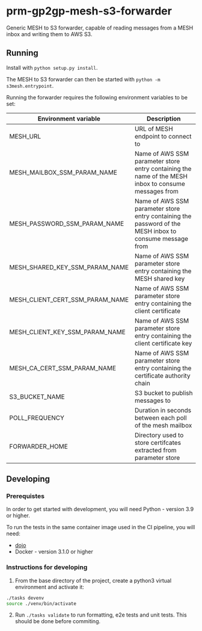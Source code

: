 # prm-gp2gp-mesh-s3-forwarder

Generic MESH to S3 forwarder, capable of reading messages from a MESH inbox and writing them to AWS S3.

## Running

Install with `python setup.py install`.

The MESH to S3 forwarder can then be started with `python -m s3mesh.entrypoint`.

Running the forwarder requires the following environment variables to be set:

| Environment variable            | Description                                                                                             | 
| ------------------------------- | ------------------------------------------------------------------------------------------------------- |
| MESH_URL                        | URL of MESH endpoint to connect to                                                                      |
| MESH_MAILBOX_SSM_PARAM_NAME     | Name of AWS SSM parameter store entry containing the name of the MESH inbox to consume messages from    |
| MESH_PASSWORD_SSM_PARAM_NAME    | Name of AWS SSM parameter store entry containing the password of the MESH inbox to consume message from |
| MESH_SHARED_KEY_SSM_PARAM_NAME  | Name of AWS SSM parameter store entry containing the MESH shared key                                    |
| MESH_CLIENT_CERT_SSM_PARAM_NAME | Name of AWS SSM parameter store entry containing the client certificate                                 |
| MESH_CLIENT_KEY_SSM_PARAM_NAME  | Name of AWS SSM parameter store entry containing the client certificate key                             |
| MESH_CA_CERT_SSM_PARAM_NAME     | Name of AWS SSM parameter store entry containing the certificate authority chain                        |
| S3_BUCKET_NAME                  | S3 bucket to publish messages to                                                                        |
| POLL_FREQUENCY                  | Duration in seconds between each poll of the mesh mailbox                                               |
| FORWARDER_HOME                  | Directory used to store certifcates extracted from parameter store                                      |

## Developing

### Prerequistes
In order to get started with development, you will need Python - version 3.9 or higher.

To run the tests in the same container image used in the CI pipeline, you will need:
- [dojo](https://github.com/kudulab/dojo) 
- Docker - version 3.1.0 or higher

### Instructions for developing

1. From the base directory of the project, create a python3 virtual environment and activate it:
 ```sh
 ./tasks devenv
 source ./venv/bin/activate
 ```
 
2. Run `./tasks validate` to run formatting, e2e tests and unit tests. This should be done before commiting.
